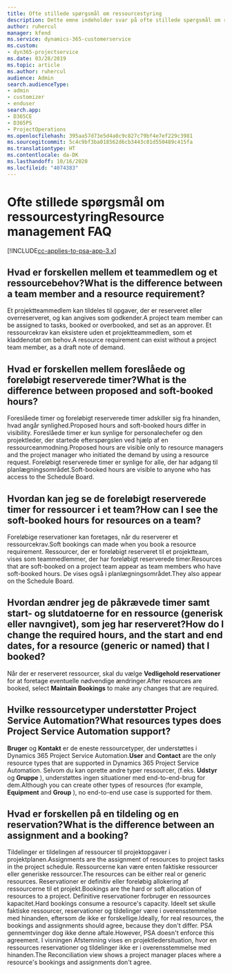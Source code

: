 ```yaml
---
title: Ofte stillede spørgsmål om ressourcestyring
description: Dette emne indeholder svar på ofte stillede spørgsmål om ressourcestyring.
author: ruhercul
manager: kfend
ms.service: dynamics-365-customerservice
ms.custom:
- dyn365-projectservice
ms.date: 03/28/2019
ms.topic: article
ms.author: ruhercul
audience: Admin
search.audienceType:
- admin
- customizer
- enduser
search.app:
- D365CE
- D365PS
- ProjectOperations
ms.openlocfilehash: 395aa57d73e5d4a0c9c827c79bf4e7ef229c3981
ms.sourcegitcommit: 5c4c9bf3ba018562d6cb3443c01d550489c415fa
ms.translationtype: HT
ms.contentlocale: da-DK
ms.lasthandoff: 10/16/2020
ms.locfileid: "4074383"
---
```

# <a name="resource-management-faq"></a><span data-ttu-id="db133-103">Ofte stillede spørgsmål om ressourcestyring</span><span class="sxs-lookup"><span data-stu-id="db133-103">Resource management FAQ</span></span>

[!INCLUDE[cc-applies-to-psa-app-3.x](../includes/cc-applies-to-psa-app-3x.md)]

## <a name="what-is-the-difference-between-a-team-member-and-a-resource-requirement"></a><span data-ttu-id="db133-104">Hvad er forskellen mellem et teammedlem og et ressourcebehov?</span><span class="sxs-lookup"><span data-stu-id="db133-104">What is the difference between a team member and a resource requirement?</span></span>

<span data-ttu-id="db133-105">Et projektteammedlem kan tildeles til opgaver, der er reserveret eller overreserveret, og kan angives som godkender.</span><span class="sxs-lookup"><span data-stu-id="db133-105">A project team member can be assigned to tasks, booked or overbooked, and set as an approver.</span></span> <span data-ttu-id="db133-106">Et ressourcekrav kan eksistere uden et projektteammedlem, som et kladdenotat om behov.</span><span class="sxs-lookup"><span data-stu-id="db133-106">A resource requirement can exist without a project team member, as a draft note of demand.</span></span> 

## <a name="what-is-the-difference-between-proposed-and-soft-booked-hours"></a><span data-ttu-id="db133-107">Hvad er forskellen mellem foreslåede og foreløbigt reserverede timer?</span><span class="sxs-lookup"><span data-stu-id="db133-107">What is the difference between proposed and soft-booked hours?</span></span>

<span data-ttu-id="db133-108">Foreslåede timer og foreløbigt reserverede timer adskiller sig fra hinanden, hvad angår synlighed.</span><span class="sxs-lookup"><span data-stu-id="db133-108">Proposed hours and soft-booked hours differ in visibility.</span></span> <span data-ttu-id="db133-109">Foreslåede timer er kun synlige for personalechefer og den projektleder, der startede efterspørgslen ved hjælp af en ressourceanmodning.</span><span class="sxs-lookup"><span data-stu-id="db133-109">Proposed hours are visible only to resource managers and the project manager who initiated the demand by using a resource request.</span></span> <span data-ttu-id="db133-110">Foreløbigt reserverede timer er synlige for alle, der har adgang til planlægningsområdet.</span><span class="sxs-lookup"><span data-stu-id="db133-110">Soft-booked hours are visible to anyone who has access to the Schedule Board.</span></span>

## <a name="how-can-i-see-the-soft-booked-hours-for-resources-on-a-team"></a><span data-ttu-id="db133-111">Hvordan kan jeg se de foreløbigt reserverede timer for ressourcer i et team?</span><span class="sxs-lookup"><span data-stu-id="db133-111">How can I see the soft-booked hours for resources on a team?</span></span>

<span data-ttu-id="db133-112">Foreløbige reservationer kan foretages, når du reserverer et ressourcekrav.</span><span class="sxs-lookup"><span data-stu-id="db133-112">Soft bookings can made when you book a resource requirement.</span></span> <span data-ttu-id="db133-113">Ressourcer, der er foreløbigt reserveret til et projektteam, vises som teammedlemmer, der har foreløbigt reserverede timer.</span><span class="sxs-lookup"><span data-stu-id="db133-113">Resources that are soft-booked on a project team appear as team members who have soft-booked hours.</span></span> <span data-ttu-id="db133-114">De vises også i planlægningsområdet.</span><span class="sxs-lookup"><span data-stu-id="db133-114">They also appear on the Schedule Board.</span></span>

## <a name="how-do-i-change-the-required-hours-and-the-start-and-end-dates-for-a-resource-generic-or-named-that-i-booked"></a><span data-ttu-id="db133-115">Hvordan ændrer jeg de påkrævede timer samt start- og slutdatoerne for en ressource (generisk eller navngivet), som jeg har reserveret?</span><span class="sxs-lookup"><span data-stu-id="db133-115">How do I change the required hours, and the start and end dates, for a resource (generic or named) that I booked?</span></span>

<span data-ttu-id="db133-116">Når der er reserveret ressourcer, skal du vælge **Vedligehold reservationer** for at foretage eventuelle nødvendige ændringer.</span><span class="sxs-lookup"><span data-stu-id="db133-116">After resources are booked, select **Maintain Bookings** to make any changes that are required.</span></span>

## <a name="what-resources-types-does-project-service-automation-support"></a><span data-ttu-id="db133-117">Hvilke ressourcetyper understøtter Project Service Automation?</span><span class="sxs-lookup"><span data-stu-id="db133-117">What resources types does Project Service Automation support?</span></span>

<span data-ttu-id="db133-118">**Bruger** og **Kontakt** er de eneste ressourcetyper, der understøttes i Dynamics 365 Project Service Automation.</span><span class="sxs-lookup"><span data-stu-id="db133-118">**User** and **Contact** are the only resource types that are supported in Dynamics 365 Project Service Automation.</span></span> <span data-ttu-id="db133-119">Selvom du kan oprette andre typer ressourcer, (f.eks. **Udstyr** og **Gruppe** ), understøttes ingen situationer med end-to-end-brug for dem.</span><span class="sxs-lookup"><span data-stu-id="db133-119">Although you can create other types of resources (for example, **Equipment** and **Group** ), no end-to-end use case is supported for them.</span></span>

## <a name="what-is-the-difference-between-an-assignment-and-a-booking"></a><span data-ttu-id="db133-120">Hvad er forskellen på en tildeling og en reservation?</span><span class="sxs-lookup"><span data-stu-id="db133-120">What is the difference between an assignment and a booking?</span></span>

<span data-ttu-id="db133-121">Tildelinger er tildelingen af ressourcer til projektopgaver i projektplanen.</span><span class="sxs-lookup"><span data-stu-id="db133-121">Assignments are the assignment of resources to project tasks in the project schedule.</span></span> <span data-ttu-id="db133-122">Ressourcerne kan være enten faktiske ressourcer eller generiske ressourcer.</span><span class="sxs-lookup"><span data-stu-id="db133-122">The resources can be either real or generic resources.</span></span> <span data-ttu-id="db133-123">Reservationer er definitiv eller foreløbig allokering af ressourcerne til et projekt.</span><span class="sxs-lookup"><span data-stu-id="db133-123">Bookings are the hard or soft allocation of resources to a project.</span></span> <span data-ttu-id="db133-124">Definitive reservationer forbruger en ressources kapacitet.</span><span class="sxs-lookup"><span data-stu-id="db133-124">Hard bookings consume a resource's capacity.</span></span> <span data-ttu-id="db133-125">Ideelt set skulle faktiske ressourcer, reservationer og tildelinger være i overensstemmelse med hinanden, eftersom de ikke er forskellige.</span><span class="sxs-lookup"><span data-stu-id="db133-125">Ideally, for real resources, the bookings and assignments should agree, because they don't differ.</span></span> <span data-ttu-id="db133-126">PSA gennemtvinger dog ikke denne aftale.</span><span class="sxs-lookup"><span data-stu-id="db133-126">However, PSA doesn't enforce this agreement.</span></span> <span data-ttu-id="db133-127">I visningen Afstemning vises en projektledersituation, hvor en ressources reservationer og tildelinger ikke er i overensstemmelse med hinanden.</span><span class="sxs-lookup"><span data-stu-id="db133-127">The Reconciliation view shows a project manager places where a resource's bookings and assignments don't agree.</span></span>
